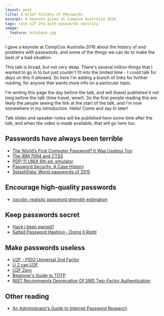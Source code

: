 ```yaml
---
layout: post
title: A br1ef h1st0ry of P@sswords
excerpt: A keynote given at CompCon Australia 2016
tags: talk u2f 2fa auth passwords security
image:
  feature: brisbane.jpg
---
```


I gave a keynote at CompCon Australia 2016 about the history of and problems with passwords, and some of the things we can do to make the best of a bad situation.

This talk is broad, but not very deep. There's several million things that I wanted to go in to but just couldn't fit into the limited time - I could talk for _days_ on this if allowed. So here I'm adding a bunch of links for further reading, for anyone that wants more info on a particular topic.

I'm writing this page the day before the talk, and will (have) published it not long before the talk (time travel, wow!). So the first people reading this are likely the people seeing the link at the start of the talk, and I'm now somewhere in my introduction. Hello! Come and say hi later!

Talk slides and speaker notes will be published here some time after the talk, and when the video is made available, that will go here too.

## Passwords have always been terrible

* [The World’s First Computer Password? It Was Useless Too](https://www.wired.com/2012/01/computer-password/)
* [The IBM 7094 and CTSS](http://multicians.org/thvv/7094.html)
* [PDP-11 UNIX 6th ed. emulator](http://pdp11.aiju.de/)
* [Password Security: A Case History](http://simson.net/ref/1979/p594-morris.pdf)
* [SplashData: Worst passwords of 2015](https://www.teamsid.com/worst-passwords-2015/)

## Encourage high-quality passwords

* [zxcvbn: realistic password strength estimation](https://blogs.dropbox.com/tech/2012/04/zxcvbn-realistic-password-strength-estimation/)

## Keep passwords secret

* [Have i been pwned?](https://haveibeenpwned.com/)
* [Salted Password Hashing - Doing it Right](https://crackstation.net/hashing-security.htm)

## Make passwords useless

* [U2F - FIDO Universal 2nd Factor](https://www.yubico.com/about/background/fido/)
* [U 2 can U2F](https://robn.io/u2f-yapcna-2016/) 
* [U2F Zero](https://u2fzero.com/)
* [Beginner's Guide to TOTP](http://jacob.jkrall.net/totp/)
* [NIST Recommends Deprecation Of SMS Two-Factor Authentication](http://www.tomshardware.com/news/nist-deprecates-sms-two-factor-authentication,32315.html)

## Other reading

* [An Administrator’s Guide to Internet Password Research](https://www.microsoft.com/en-us/research/wp-content/uploads/2014/11/WhatsaSysadminToDo.pdf)
